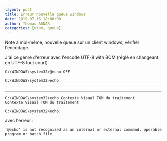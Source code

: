 ```yaml
---
layout: post
title: Erreur nouvelle queue windows
date: 2019-07-16 18:00:00
author: Thomas ASNAR
categories: [vtom, queue]
---
```


Note à moi-même, nouvelle queue sur un client windows, vérifier l'encodage.

J'ai ce genre d'erreur avec l'encode UTF-8 with BOM (réglé en changeant en UTF-8 tout court)

```
C:\WINDOWS\system32>﻿@echo OFF 

C:\WINDOWS\system32>echo ______________________________________________________________________ 
______________________________________________________________________

C:\WINDOWS\system32>echo Contexte Visual TOM du traitement 
Contexte Visual TOM du traitement

C:\WINDOWS\system32>echo.
```

avec l'erreur :

```
'﻿@echo' is not recognized as an internal or external command, operable program or batch file.
```

